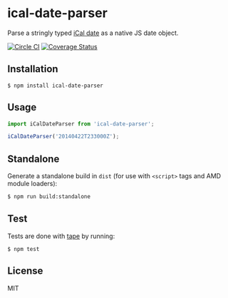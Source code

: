 # ical-date-parser

Parse a stringly typed [iCal date](http://www.kanzaki.com/docs/ical/dateTime.html) as a native JS date object.

[![Circle CI](https://circleci.com/gh/zakangelle/ical-date-parser/tree/master.svg?style=shield)](https://circleci.com/gh/zakangelle/ical-date-parser/tree/master) [![Coverage Status](https://img.shields.io/coveralls/zakangelle/ical-date-parser.svg)](https://coveralls.io/github/zakangelle/ical-date-parser?branch=master)

## Installation

```
$ npm install ical-date-parser
```

## Usage

```js
import iCalDateParser from 'ical-date-parser';

iCalDateParser('20140422T233000Z');
```

## Standalone

Generate a standalone build in `dist` (for use with `<script>` tags and AMD module loaders):

```sh
$ npm run build:standalone
```

## Test

Tests are done with [tape](https://github.com/substack/tape) by running:

```
$ npm test
```

## License

MIT
